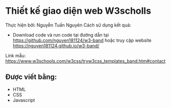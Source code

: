 # Thiết kế giao diện web W3scholls
Thực hiện bởi: Nguyễn Tuấn Nguyên
Cách sử dụng kết quả:
- Download code và run code tại đường dẫn tại https://github.com/nguyen181124/w3-band hoặc truy cập website https://nguyen181124.github.io/w3-band/
  
Link mẫu: https://www.w3schools.com/w3css/tryw3css_templates_band.htm#contact
## Được viết bằng:
- HTML
- CSS
- Javascript
